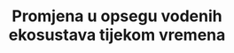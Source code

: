 ---
title: Promjena u opsegu vodenih ekosustava tijekom vremena
permalink: /6-6-1/
sdg_goal: 6
layout: indicator
indicator: 6.6.1
indicator_variable: null
graph: null
graph_type_description: null
graph_status_notes: unk
variable_description: null
variable_notes: null
un_designated_tier: '2'
un_custodial_agency: "UNEP  (Partnering  Agencies:  UN-Water,  IUCN,  Ramsar)"
target_id: '6.6'
has_metadata: true
goal_meta_link: 'http://unstats.un.org/sdgs/files/metadata-compilation/Metadata-Goal-6.pdf'
goal_meta_link_page: 25
indicator_name: Promjena u opsegu vodenih ekosustava tijekom vremena
target: >-
  Do 2020. godine, zaštititi i vratiti ekosustave vezane uz vode, uključujući planine, šume, močvare, rijeke, vodonosnike i jezera.
source_title: null
source_notes: null
published: true  
indicator_definition: >-
  Postotak promjene ekosustava vezanih uz vodu tijekom vremena (% promjena / godina). Indikator će pratiti promjene tijekom vremena u opsegu močvarnih staništa, šuma i sušnih područja, te u minimalnim tokovima rijeka, količinama slatke vode u jezerima i branama i podzemnim vodama. Ramsarska konvencija koristi se široka definicija "močvarnih staništa", koja uključuje rijeke i jezera, što omogućuje da se tri vrste biomena navedenih u cilju ocjenjuju - močvare, rijeke, jezera - plus druge vrste močvarnih tala.
rationale_interpretation: " Definicije ciljnih elemenata: \ n \ t Zaštita podrazumijeva smanjenje ili iskorjenjivanje gubitka ili degradacije. \ N \ t Popravljanje podrazumijeva ukidanje gubitka ili degradacije. \ N \ n Planine, šume, močvare, rijeke, vodonosnici i jezera uključuju ekosustave koji osiguravaju slatkovodne  ekosustava \ n \ t Močvare su definirane pod Ramsarskom konvencijom kao područja močvare, dlake, treseta ili vode, prirodne ili umjetne, trajne ili privremene, s vodom koja je statična ili tekuća, svježa, slane ili bočata, uključujući područja morske voda čija dubina s niskom strujom ne prelazi šest metara. Može uključivati ​​i podzemne hidrološke sustave. Zelene površine su istaknuti tip ekosustava koji utječu na vodni ciklus i stoga su od izravnog značaja za postizanje cilja 6. Gubici močvarnih staništa vode dovode do povećanja nesigurnosti vode i restauracije močvarnih područja (povećanje močvarnih područja) što je široko rasprostranjen odgovor na postizanje održive vode. Primjeri uključuju kako vlažna staništa doprinose regulaciji poplava, regulaciji tokova površinskih voda (regulacija protoka) i ciklusu hranjivih tvari (regulacija onečišćenja / kakvoća vode)"
method_of_computation: >-
  It  is  proposed  to  estimate  percentage  change  in  each  major  ecosystem  present  in  a  country,  and  the  indicator  will  enable  Member  States  to  report  on  those  water-related  ecosystems  that  are  important  to  them.  Wetland  extent  is  computed  through  the  existing  Living  Planet  Index  methodology  for  data  collection  and  analysis  (http://www.livingplanetindex.org/home/index).  It  consists  of  a  number  of  stages  including  harvesting  of  time  series  data,  codification  and  database  entry,  aggregation  into  sub-indices  to  reduce  sampling  bias,  and  further  aggregation  to  create  subglobal  (ecologically  and  regionally  specific)  and  global  indices.  The  methodology  is  flexible  to  incorporating  improving  sources  of  information  and  data,  for  a  more  comprehensive  assessment  of  trends.  The  structure  of  the  indicator  can  be  designed  to  align  with  the  SEEA  Water  accounts  and  estimate  percentage  change  in  Natural  Water  Capital  available  to  society  based  on  a)  Mean  Annual  Water  Availability;  b)  Mean  Annual  Water  Withdrawals;  c)  Environmental  Water  requirements  Aquastat  (FAO);  GEMS  Water  for  national  data  (UNEP).
---